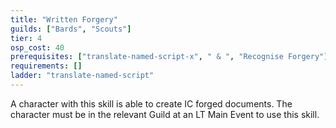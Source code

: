 ```yaml
---
title: "Written Forgery"
guilds: ["Bards", "Scouts"]
tier: 4
osp_cost: 40
prerequisites: ["translate-named-script-x", " & ", "Recognise Forgery"]
requirements: []
ladder: "translate-named-script"
---
```

A character with this skill is able to create IC forged documents. The character must be in the relevant Guild at an LT Main Event to use this skill.